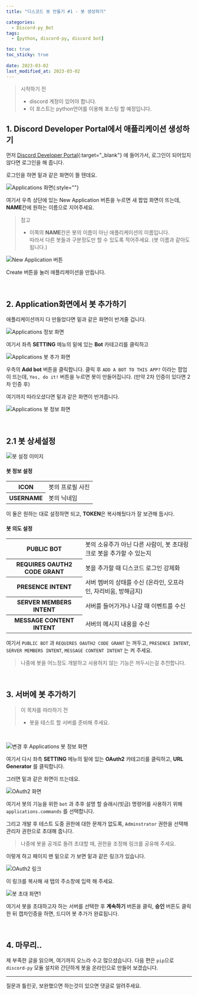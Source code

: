 ```yaml
---
title: "디스코드 봇 만들기 #1 - 봇 생성하기"

categories:
  - Discord-py_Bot
tags:
  - [python, discord-py, discord bot]

toc: true
toc_sticky: true
 
date: 2023-03-02
last_modified_at: 2023-03-02
---
```


> 시작하기 전
>- discord 계정이 있어야 합니다.
>- 이 포스트는 python언어를 이용해 포스팅 할 예정입니다.

## 1. Discord Developer Portal에서 애플리케이션 생성하기

먼저 [Discord Developer Portal](https://discord.com/developers/applications "Discord Developer Portal"){:target="_blank"} 에 들어가서, 로그인이 되어있지 않다면 로그인을 해 줍니다.

로그인을 하면 밑과 같은 화면이 뜰 텐데요.

![Applications 화면](/assets/img/Discord-py_Bot/2023-03-02-discord-py_bot_1/1.1.png){:style=""}

여기서 우측 상단에 있는 New Application 버튼을 누르면 새 팝업 화면이 뜨는데, **NAME**칸에 원하는 이름으로 지어주세요.

> 참고
>- 이쪽의 **NAME**칸은 봇의 이름이 아닌 애플리케이션의 이름입니다.<br>따라서 다른 봇들과 구분정도만 할 수 있도록 적어주세요. (봇 이름과 같아도 됩니다.)

![New Application 버튼](/assets/img/Discord-py_Bot/2023-03-02-discord-py_bot_1/1.2.png)

Create 버튼을 눌러 애플리케이션을 만듭니다.

<br>

## 2. Application화면에서 봇 추가하기

애플리케이션까지 다 만들었다면 밑과 같은 화면이 반겨줄 겁니다.

![Applications 정보 화면](/assets/img/Discord-py_Bot/2023-03-02-discord-py_bot_1/2.1.png)

여기서 좌측 **SETTING** 메뉴의 밑에 있는 **Bot** 카테고리를 클릭하고

![Applications 봇 추가 화면](/assets/img/Discord-py_Bot/2023-03-02-discord-py_bot_1/2.2.png)

우측의 **Add bot** 버튼을 클릭합니다.
클릭 후 `ADD A BOT TO THIS APP?` 이라는 팝업이 뜨는데, `Yes, do it!` 버튼을 누르면 봇이 만들어집니다. (만약 2차 인증이 있다면 2차 인증 후)

여기까지 따라오셨다면 밑과 같은 화면이 반겨줍니다.

![Applications 봇 정보 화면](/assets/img/Discord-py_Bot/2023-03-02-discord-py_bot_1/2.3.png)

<br>

## 2.1 봇 상세설정

![봇 설정 이미지](/assets/img/Discord-py_Bot/2023-03-02-discord-py_bot_1/2.1.1.png)

#### 봇 정보 설정

<table>
  <tr>
    <th> ICON </th>
    <td> 봇의 프로필 사진 </td>
  </tr>
  <tr>
    <th> USERNAME </th>
    <td> 봇의 닉네임 </td>
  </tr>
</table>

이 둘은 원하는 대로 설정하면 되고, **TOKEN**은 복사해뒀다가 잘 보관해 둡시다.

#### 봇 의도 설정

<table>
  <tr>
    <th> PUBLIC BOT </th>
    <td> 봇의 소유주가 아닌 다른 사람이, 봇 초대링크로 봇을 추가할 수 있는지 </td>
  </tr>
  <tr>
    <th> REQUIRES OAUTH2 CODE GRANT </th>
    <td> 봇을 추가할 때 디스코드 로그인 강제화 </td>
  </tr>
  <tr>
    <th> PRESENCE INTENT </th>
    <td> 서버 멤버의 상태를 수신 (온라인, 오프라인, 자리비움, 방해금지) </td>
  </tr>
  <tr>
    <th> SERVER MEMBERS INTENT </th>
    <td> 서버를 들어가거나 나갈 때 이벤트를 수신 </td>
  </tr>
  <tr>
    <th> MESSAGE CONTENT INTENT </th>
    <td> 서버의 메시지 내용을 수신 </td>
  </tr>
</table>

여기서 `PUBLIC BOT` 과 `REQUIRES OAUTH2 CODE GRANT` 는 꺼두고, `PRESENCE INTENT`, `SERVER MEMBERS INTENT`, `MESSAGE CONTENT INTENT` 는 켜 주세요.

> 나중에 봇을 어느정도 개발하고 사용하지 않는 기능은 꺼두시는걸 추천합니다.

<br>

## 3. 서버에 봇 추가하기

> 이 목차를 따라하기 전
>- 봇을 테스트 할 서버를 준비해 주세요.

<br>

![변경 후 Applications 봇 정보 화면](/assets/img/Discord-py_Bot/2023-03-02-discord-py_bot_1/3.1.png)

여기서 다시 좌측 **SETTING** 메뉴의 밑에 있는 **OAuth2** 카테고리를 클릭하고, **URL Generator** 를 클릭합니다.

그러면 밑과 같은 화면이 뜨는데요.

![OAuth2 화면](/assets/img/Discord-py_Bot/2023-03-02-discord-py_bot_1/3.2.png)

여기서 봇의 기능을 위한 `bot` 과 추후 설명 할 슬래시(빗금) 명령어를 사용하기 위해 `applications.commands` 를 선택합니다.

그리고 개발 후 테스트 도중 권한에 대한 문제가 없도록, `Adminstrator` 권한을 선택해 관리자 권한으로 초대해 줍니다.

> 나중에 봇을 공개로 돌려 초대할 때, 권한을 조정해 링크를 공유해 주세요.

이렇게 하고 페이지 맨 밑으로 가 보면 밑과 같은 링크가 있습니다.

![OAuth2 링크](/assets/img/Discord-py_Bot/2023-03-02-discord-py_bot_1/3.3.png)

이 링크를 복사해 새 탭의 주소창에 입력 해 주세요.

![봇 초대 화면1](/assets/img/Discord-py_Bot/2023-03-02-discord-py_bot_1/3.4.png)

여기서 봇을 초대하고자 하는 서버를 선택한 후 **계속하기** 버튼을 클릭, **승인** 버튼도 클릭한 뒤 캡차인증을 하면, 드디어 봇 추가가 완료됩니다.

<br>

## 4. 마무리..

제 부족한 글을 읽으며, 여기까지 오느라 수고 많으셨습니다.
다음 편은 `pip`으로 `discord-py` 모듈 설치와 간단하게 봇을 온라인으로 만들어 보겠습니다.

---

질문과 틀린곳, 보완했으면 하는것이 있으면 댓글로 알려주세요.
